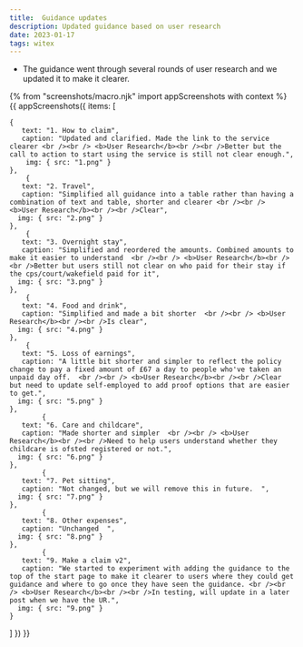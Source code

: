 ```yaml
---
title:  Guidance updates
description: Updated guidance based on user research
date: 2023-01-17
tags: witex
---
```


* The guidance went through several rounds of user research and we updated it to make it clearer.


<!-- ## User needs

<b>As a prosecuter </b>
I need to find a case<br />

<b>As a prosecuter </b>
I need to do the thing<br /> -->



{% from "screenshots/macro.njk" import appScreenshots with context %}
{{ appScreenshots({
  items: [

    {
       text: "1. How to claim",
       caption: "Updated and clarified. Made the link to the service clearer <br /><br /> <b>User Research</b><br /><br />Better but the call to action to start using the service is still not clear enough.",
        img: { src: "1.png" }
    },
        {
       text: "2. Travel",
       caption: "Simplified all guidance into a table rather than having a combination of text and table, shorter and clearer <br /><br /> <b>User Research</b><br /><br />Clear",
      img: { src: "2.png" }
    },
        {
       text: "3. Overnight stay",
       caption: "Simplified and reordered the amounts. Combined amounts to make it easier to understand  <br /><br /> <b>User Research</b><br /><br />Better but users still not clear on who paid for their stay if the cps/court/wakefield paid for it",
      img: { src: "3.png" }
    },
        {
       text: "4. Food and drink",
       caption: "Simplified and made a bit shorter  <br /><br /> <b>User Research</b><br /><br />Is clear",
      img: { src: "4.png" }
    },
        {
       text: "5. Loss of earnings",
       caption: "A little bit shorter and simpler to reflect the policy change to pay a fixed amount of £67 a day to people who've taken an unpaid day off.  <br /><br /> <b>User Research</b><br /><br />Clear but need to update self-employed to add proof options that are easier to get.",
      img: { src: "5.png" }
    },
            {
       text: "6. Care and childcare",
       caption: "Made shorter and simpler  <br /><br /> <b>User Research</b><br /><br />Need to help users understand whether they childcare is ofsted registered or not.",
      img: { src: "6.png" }
    },
            {
       text: "7. Pet sitting",
       caption: "Not changed, but we will remove this in future.  ",
      img: { src: "7.png" }
    },
            {
       text: "8. Other expenses",
       caption: "Unchanged  ",
      img: { src: "8.png" }
    },
            {
       text: "9. Make a claim v2",
       caption: "We started to experiment with adding the guidance to the top of the start page to make it clearer to users where they could get guidance and where to go once they have seen the guidance. <br /><br /> <b>User Research</b><br /><br />In testing, will update in a later post when we have the UR.",
      img: { src: "9.png" }
    }
       
        
          
  ]
}) }}



<!-- ## User research -->